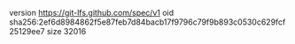 version https://git-lfs.github.com/spec/v1
oid sha256:2ef6d8984862f5e87feb7d84bacb17f9796c79f9b893c0530c629fcf25129ee7
size 32016
